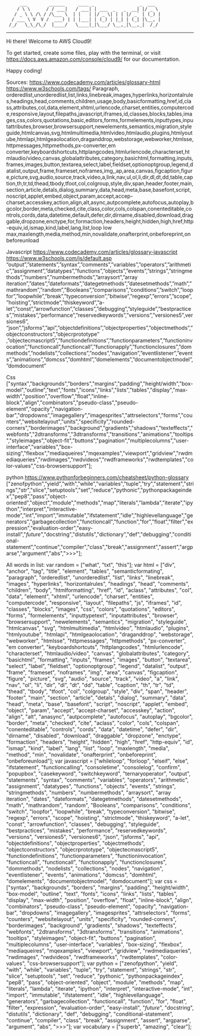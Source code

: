          ___        ______     ____ _                 _  ___  
        / \ \      / / ___|   / ___| | ___  _   _  __| |/ _ \ 
       / _ \ \ /\ / /\___ \  | |   | |/ _ \| | | |/ _` | (_) |
      / ___ \ V  V /  ___) | | |___| | (_) | |_| | (_| |\__, |
     /_/   \_\_/\_/  |____/   \____|_|\___/ \__,_|\__,_|  /_/ 
 ----------------------------------------------------------------- 


Hi there! Welcome to AWS Cloud9!

To get started, create some files, play with the terminal,
or visit https://docs.aws.amazon.com/console/cloud9/ for our documentation.

Happy coding!

Sources:
https://www.codecademy.com/articles/glossary-html
https://www.w3schools.com/tags/
Paragraph, orderedlist,unorderedlist,list,links,linebreak,images,hyperlinks,horizontalrules,headings,head,comments,children,usage,body,basicformatting,href,id,class,attributes,col,data,element,xhtml,urlencode,charset,entities,computercode,responsive,layout,filepaths,javascript,iframes,id,classes,blocks,tables,images,css,colors,quotations,basic,editors,forms,formelements,inputtypes,inputattributes,browser,browsersupport,newelements,semantics,migration,styleguide,htmlcanvas,svg,htmlmultimedia,htmlvideo,htmlaudio,plugins,htmlyoutube,htmlapi,htmlgeaolocation,draganddrop,webstorage,webworker,htmlsse,httpmessages,httpmethods,px-converter,em converter,keyboardshortcuts,httplangcodes,htmlurlencode,characterset,htmlaudio/video,canvas,globalattributes,category,basichtml,formatting,inputs,frames,images,button,textarea,select,label,fieldset,optionoptgroup,legend,datalist,output,frame,frameset,noframes,img,,ap,area,canvas,figcaption,figure,picture,svg,audio,source,track,video,a,link,nav,ul,ol,li,dir,dl,dt,dd,table,caption,th,tr,td,thead,tbody,tfoot,col,colgroup,style,div,span,header,footer,main,section,article,detals,dialog,summary,data,head,meta,base,basefont,script,noscript,applet,embed,object,param,accept,accep-charset,accesskey,action,align,alt,async,autpcomplete,autofocus,autoplay,bgcolor,border,meta,checked,cite,class,color,cols,colspan,conenteditable,controls,cords,data,datetime,default,defer,dir,dirname,disabled,download,draggable,dropzone,enctype,for,formaction,headers,height,hidden,high,href,http-equiv,id,ismap,kind,label,lang,list,loop low max,maxlength,media,method,min,novalidate,onafterprint,onbeforeprint,onbeforeunload

Javascript
https://www.codecademy.com/articles/glossary-javascript
https://www.w3schools.com/js/default.asp
“output”,”statements”,”syntax”,”comments”,”variables”,”operators”,”arithmetic”,”assignment”,”datatypes”,”functions”,”objects”,”events”,”strings”,”stringmethods”,”numbers”,”numbermethods”,”arraysort”,”array iteration”,”dates”,”dateformats”,”dategetmethods”,”datesetmethods”,”math”,”mathrandom”,”random”,”Booleans”,”comparisons”,”conditions”,”switch”,”loopfor”,”loopwhile”,”break”,”typeconversion”,”bitwise”,”regexp”,”errors”,”scope”,”hoisting”,”strictmode”,”thiskeyword”,”a-let”,”const”,”arrowfunction”,”classes”,”debugging”,”styleguide”,”bestpractices”,”mistakes”,”performance”,”reservedkeywords”,”versions”,”versiones5”,versiones6”, “json”,”jsforms”,”api”,”objectdefinitions”,”objectproperties”,”objectmethods”,”objectconstructors”,”objecrprototype” ,”objectecmascript5”,”functiondefinitions”,”functionparameters”,”functioninvocation”,”functioncall”,functioncall”,”functionapply”,”functionclosures”,”dommethods”,”nodelists”,”collections”,”nodes”,”navigation”,”eventlistener”,”events”,”animations”,”domcss”,”domhtml”,”domelements”,”documentobjectmodel”,”domdocument”

Css
["syntax","backgrounds","borders","margins","padding","height/width","box-model","outline","text","fonts","icons","links","lists","tables","display","max-width","position","overflow","float","inline-block","align","combinators","pseudo-class","pseudo-element","opacity","navigation-bar","dropdowns","imagegallery","imagesprites","attrselectors","forms","counters","websitelayout","units","specificity","rounded-corners","borderimages","background","gradients","shadows","texteffects","webfonts","2dtransforms","3dtransforms","transitions","animations","tooltips","styleimages","object-fit","buttons","pagination","multiplecolumns","user-interface","variables","box-sizing","flexbox","mediaqueires","mqexamples","viewport","gridview","rwdmediaqueries","rwdimages","rwdvideos","rwdframeworks","rwdtemplates","color-values","css-browsersupport"];

python
https://www.pythonforbeginners.com/cheatsheet/python-glossary
["zenofpython","yield","with","while","variables","tuple","try","statement","strings","str","slice","setuptools","set","reduce","pythonic","pythonpackageindex","pep8","pass","object-oriented","object","module","methods","map","literals","lambda","iterate","ipython","interpret","interactive-mode","int","import","immutable","ifstatement","idle","highlevellanguage","generators","garbagecollection","functioncall","function","for","float","filter","expression","evaluation-order","easy-install","_future_","docstring","distutils","dictionary","def","debugging","conditional-statement","continue","compiler","class","break","assignment","assert","argparse","argument","abs",">>>"];


All words in list:
var random = ["what", "txt", "this"];
var html = ["div", "anchor", "tag", "title", "element", "tables", "semanticformating", "paragraph", "orderedlist", "unorderedlist", "list", "links", "linebreak", "images", "hyperlinks", "horizontalrules", "headings", "head", "comments", "children", "body", "htmlformatting", "href", "id", "aclass", "attributes", "col", "data", "element", "xhtml", "urlencode", "charset", "entities", "computercode", "responsive", "layout", "filepaths", "js", "iframes", "id", "classes", "blocks", "images", "css", "colors", "quotations", "editors", "forms", "formelements", "inputtypetext", "inputattributes", "browser", "browsersupport", "newelements", "semantics", "migration", "styleguide", "htmlcanvas", "svg", "htmlmultimedia", "htmlvideo", "htmlaudio", "plugins", "htmlyoutube", "htmlapi", "htmlgeaolocation", "draganddrop", "webstorage", "webworker", "htmlsse", "httpmessages", "httpmethods", "px-converter", "em converter", "keyboardshortcuts", "httplangcodes", "htmlurlencode", "characterset", "htmlaudio/video", "canvas", "globalattributes", "category", "basichtml", "formatting", "inputs", "frames", "images", "button", "textarea", "select", "label", "fieldset", "optionoptgroup", "legend", "datalist", "output", "frame", "frameset", "noframes", "img", "area", "canvas", "figcaption", "figure", "picture", "svg", "audio", "source", "track", "video", "a", "link", "nav", "ol", "li", "dir", "dl", "dt", "dd", "table", "caption", "th", "tr", "td", "thead", "tbody", "tfoot", "col", "colgroup", "style", "div", "span", "header", "footer", "main", "section", "article", "detals", "dialog", "summary", "data", "head", "meta", "base", "basefont", "script", "noscript", "applet", "embed", "object", "param", "accept", "accept-charset", "accesskey", "action", "align", "alt", "anasync", "autpcomplete", "autofocus", "autoplay", "bgcolor", "border", "meta", "checked", "cite", "aclass", "color", "cols", "colspan", "conenteditable", "controls", "cords", "data", "datetime", "defer", "dir", "dirname", "disabled", "download", "draggable", "dropzone", "enctype", "formaction", "headers", "height", "hidden", "high", "href", "http-equiv", "id", "ismap", "kind", "label", "lang", "list", "loop", "maxlength", "media", "method", "min", "novalidate", "onafterprint", "onbeforeprint", "onbeforeunload"];
var javascript = ["whileloop", "forloop", "elseif", "else", "ifstatement", "functioncalling", "consoletime", "consolelog", "confirm", "popupbox", "casekeyword", "switchkeyword", "ternaryoperator", "output", "statements", "syntax", "comments", "variables", "operators", "arithmetic", "assignment", "datatypes", "functions", "objects", "events", "strings", "stringmethods", "numbers", "numbermethods", "arraysort", "array iteration", "dates", "dateformats", "dategetmethods", "datesetmethods", "math", "mathrandom", "random", "Booleans", "comparisons", "conditions", "switch", "loopfor", "loopwhile", "break", "typeconversion", "bitwise", "regexp", "errors", "scope", "hoisting", "strictmode", "thiskeyword", "a-let", "const", "arrowfunction", "classes", "debugging", "styleguide", "bestpractices", "mistakes", "performance", "reservedkeywords", "versions", "versiones5", "versiones6", "json", "jsforms", "api", "objectdefinitions", "objectproperties", "objectmethods", "objectconstructors", "objecrprototype", "objectecmascript5", "functiondefinitions", "functionparameters", "functioninvocation", "functioncall", "functioncall", "functionapply", "functionclosures", "dommethods", "nodelists", "collections", "nodes", "navigation", "eventlistener", "events", "animations", "domcss", "domhtml", "domelements", "documentobjectmodel", "domdocument"];
var css = ["syntax", "backgrounds", "borders", "margins", "padding", "height/width", "box-model", "outline", "text", "fonts", "icons", "links", "lists", "tables", "display", "max-width", "position", "overflow", "float", "inline-block", "align", "combinators", "pseudo-class", "pseudo-element", "opacity", "navigation-bar", "dropdowns", "imagegallery", "imagesprites", "attrselectors", "forms", "counters", "websitelayout", "units", "specificity", "rounded-corners", "borderimages", "background", "gradients", "shadows", "texteffects", "webfonts", "2dtransforms", "3dtransforms", "transitions", "animations", "tooltips", "styleimages", "object-fit", "buttons", "pagination", "multiplecolumns", "user-interface", "variables", "box-sizing", "flexbox", "mediaqueires", "mqexamples", "viewport", "gridview", "rwdmediaqueries", "rwdimages", "rwdvideos", "rwdframeworks", "rwdtemplates", "color-values", "css-browsersupport"];
var python = ["zenofpython", "yield", "with", "while", "variables", "tuple", "try", "statement", "strings", "str", "slice", "setuptools", "set", "reduce", "pythonic", "pythonpackageindex", "pep8", "pass", "object-oriented", "object", "module", "methods", "map", "literals", "lambda", "iterate", "ipython", "interpret", "interactive-mode", "int", "import", "immutable", "ifstatement", "idle", "highlevellanguage", "generators", "garbagecollection", "functioncall", "function", "for", "float", "filter", "expression", "evaluation-order", "easy-install", "_future_", "docstring", "distutils", "dictionary", "def", "debugging", "conditional-statement", "continue", "compiler", "class", "break", "assignment", "assert", "argparse", "argument", "abs", ">>>"];
var vocabulary = ["superb", "amazing", "clear"];

